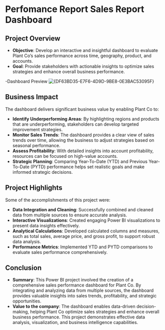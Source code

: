 # Perfomance Report Sales Report Dashboard

## Project Overview
- **Objective**: Develop an interactive and insightful dashboard to evaluate Plant Co’s sales performance across time, geography, product, and accounts.
- **Goal**: Provide stakeholders with actionable insights to optimize sales strategies and enhance overall business performance.

-Dashboard Preview
![{DF63BD35-E7F6-4D9D-9BE8-0E3BAC53095F}](https://github.com/user-attachments/assets/84bef22e-50ca-4127-9f4b-4b5d8eb9dad5)

## Business Impact
The dashboard delivers significant business value by enabling Plant Co to:
- **Identify Underperforming Areas**: By highlighting regions and products that are underperforming, stakeholders can develop targeted improvement strategies.
- **Monitor Sales Trends**: The dashboard provides a clear view of sales trends over time, allowing the business to adjust strategies based on seasonal performance.
- **Assess Profitability**: With detailed insights into account profitability, resources can be focused on high-value accounts.
- **Strategic Planning**: Comparing Year-To-Date (YTD) and Previous Year-To-Date (PYTD) performance helps set realistic goals and make informed strategic decisions.

## Project Highlights
Some of the accomplishments of this project were:
- **Data Integration and Cleaning**: Successfully combined and cleaned data from multiple sources to ensure accurate analysis.
- **Interactive Visualizations**: Created engaging Power BI visualizations to present data insights effectively.
- **Analytical Calculations**: Developed calculated columns and measures, such as total sales, average price, and gross profit, to support robust data analysis.
- **Performance Metrics**: Implemented YTD and PYTD comparisons to evaluate sales performance comprehensively.

## Conclusion
- **Summary**: This Power BI project involved the creation of a comprehensive sales performance dashboard for Plant Co. By integrating and analyzing data from multiple sources, the dashboard provides valuable insights into sales trends, profitability, and strategic opportunities.
- **Value to the company**: The dashboard enables data-driven decision-making, helping Plant Co optimize sales strategies and enhance overall business performance. This project demonstrates effective data analysis, visualization, and business intelligence capabilities.
